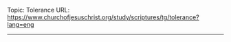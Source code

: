 Topic: Tolerance
URL: https://www.churchofjesuschrist.org/study/scriptures/tg/tolerance?lang=eng

---

